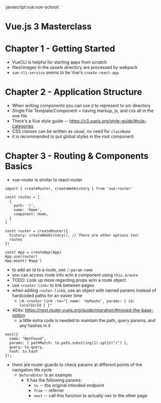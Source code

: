 :javascript:vue:vue-school:


# Vue.js 3 Masterclass


# Chapter 1 - Getting Started
- VueCLI is helpful for starting apps from scratch
- files/images in the _assets_ directory are processed by webpack
- `vue-cli-service` seems to be Vue's `create-react-app`


# Chapter 2 - Application Structure
- When writing components you can use `@` to represent to src directory
- Single File Template/Component = having markup, js, and css all in the one file
- There's a Vue style guide -- https://v3.vuejs.org/style-guide/#rule-categories
- CSS classes can be written as usual, no need for `className`
- it is recommended to put global styles in the root component


# Chapter 3 - Routing & Components Basics
- vue-router is similar to react-router

```
import { createRouter, createWebHistory } from 'vue-router'

const routes = [
  {
    path: '/',
    name: 'Home',
    component: Home,
  }
]

const router = createRouter({
  history: createWebHistory(), // There are other options too!
  routes
})

const App = createApp(App)
App.use(router)
App.mount('#app')
```

- to add an id to a route, use `/:param-name`
- you can access route info w/in a component using `this.$route`
- TODO: Look up more regarding props w/in a route object
- use `<router-link>` to link between pages
- when adding `router-link`s, use an object with named params instead of hardcoded paths for an easier time
  - i.e. `<router-link :to="{ name: 'myRoute', params: { id: localVarId } }"`
- 404s: https://next.router.vuejs.org/guide/migration/#moved-the-base-option
  - a little extra code is needed to maintain the path, query params, and any hashes in it

```
next({
  name: "NotFound",
  params: { pathMatch: to.path.substring(1).split("/") },
  query: to.query,
  hash: to.hash
});
```

- there are router guards to check params at different points of the navigation life cycle
  - `beforeEnter` is an example
    - It has the following params:
      - `to` -- the original intended endpoint
      - `from` -- referrer
      - `next` -- call this function to actually nav to the other page
